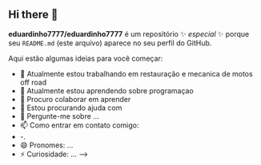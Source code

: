 ## Hi there 👋
**eduardinho7777/eduardinho7777** é um repositório ✨ _especial_ ✨ porque seu `README.md` (este arquivo) aparece no seu perfil do GitHub.

Aqui estão algumas ideias para você começar:

- 🔭 Atualmente estou trabalhando em restauração e mecanica de motos off road 
- 🌱 Atualmente estou aprendendo sobre programaçao
- 👯 Procuro colaborar em aprender
- 🤔 Estou procurando ajuda com 
- 💬 Pergunte-me sobre ...
- 📫 Como entrar em contato comigo:
- -.
- 😄 Pronomes: ...
- ⚡ Curiosidade: ...
-->
